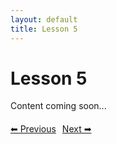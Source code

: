 ```yaml
---
layout: default
title: Lesson 5
---
```


# Lesson 5

Content coming soon...

<div style="margin-top: 20px;">
<a href="/docs/Advanced/Lessons/lesson_4.md" style="margin-right: 10px;">⬅ Previous</a><a href="/docs/Advanced/Lessons/lesson_6.md">Next ➡</a>
</div>
